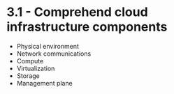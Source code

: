 # 3.1 - Comprehend cloud infrastructure components

- Physical environment
- Network communications
- Compute
- Virtualization
- Storage
- Management plane
